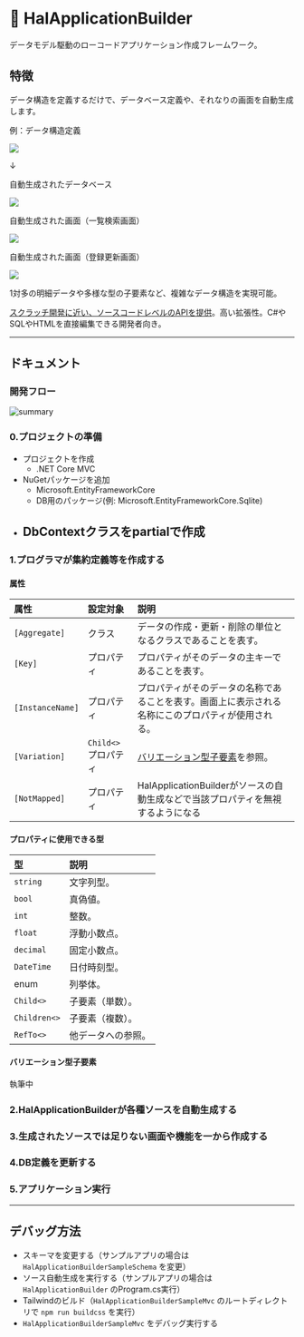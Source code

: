 # :cherry_blossom: HalApplicationBuilder
データモデル駆動のローコードアプリケーション作成フレームワーク。

## 特徴
データ構造を定義するだけで、データベース定義や、それなりの画面を自動生成します。

例：データ構造定義

![](README_files/2023-01-21-14-33-12.png)

↓

自動生成されたデータベース

![](README_files/2023-01-21-14-47-39.png)

自動生成された画面（一覧検索画面）

![](README_files/2023-01-21-14-49-04.png)

自動生成された画面（登録更新画面）

![](README_files/2023-01-21-14-56-49.png)

1対多の明細データや多様な型の子要素など、複雑なデータ構造を実現可能。

[スクラッチ開発に近い、ソースコードレベルのAPIを提供](#開発フロー)。高い拡張性。C#やSQLやHTMLを直接編集できる開発者向き。

---
## ドキュメント
### 開発フロー
![summary](./README.drawio.svg)

### 0.プロジェクトの準備
- プロジェクトを作成
  - .NET Core MVC
- NuGetパッケージを追加
  - Microsoft.EntityFrameworkCore
  - DB用のパッケージ(例: Microsoft.EntityFrameworkCore.Sqlite)
- DbContextクラスをpartialで作成
  -

### 1.プログラマが集約定義等を作成する

#### 属性

| 属性             | 設定対象             | 説明                                                                                               |
| :--------------- | :------------------- | :------------------------------------------------------------------------------------------------- |
| `[Aggregate]`    | クラス               | データの作成・更新・削除の単位となるクラスであることを表す。                                       |
| `[Key]`          | プロパティ           | プロパティがそのデータの主キーであることを表す。                                                   |
| `[InstanceName]` | プロパティ           | プロパティがそのデータの名称であることを表す。画面上に表示される名称にこのプロパティが使用される。 |
| `[Variation]`    | `Child<>` プロパティ | [バリエーション型子要素](#バリエーション型子要素)を参照。                                          |
| `[NotMapped]`    | プロパティ           | HalApplicationBuilderがソースの自動生成などで当該プロパティを無視するようになる                    |

#### プロパティに使用できる型

| 型           | 説明               |
| :----------- | :----------------- |
| `string`     | 文字列型。         |
| `bool`       | 真偽値。           |
| `int`        | 整数。             |
| `float`      | 浮動小数点。       |
| `decimal`    | 固定小数点。       |
| `DateTime`   | 日付時刻型。       |
| enum         | 列挙体。           |
| `Child<>`    | 子要素（単数）。   |
| `Children<>` | 子要素（複数）。   |
| `RefTo<>`    | 他データへの参照。 |

#### バリエーション型子要素
執筆中

### 2.HalApplicationBuilderが各種ソースを自動生成する
### 3.生成されたソースでは足りない画面や機能を一から作成する
### 4.DB定義を更新する
### 5.アプリケーション実行

---
## デバッグ方法
- スキーマを変更する（サンプルアプリの場合は `HalApplicationBuilderSampleSchema` を変更）
- ソース自動生成を実行する（サンプルアプリの場合は `HalApplicationBuilder` のProgram.cs実行）
- Tailwindのビルド（`HalApplicationBuilderSampleMvc` のルートディレクトリで `npm run buildcss` を実行）
- `HalApplicationBuilderSampleMvc` をデバッグ実行する

